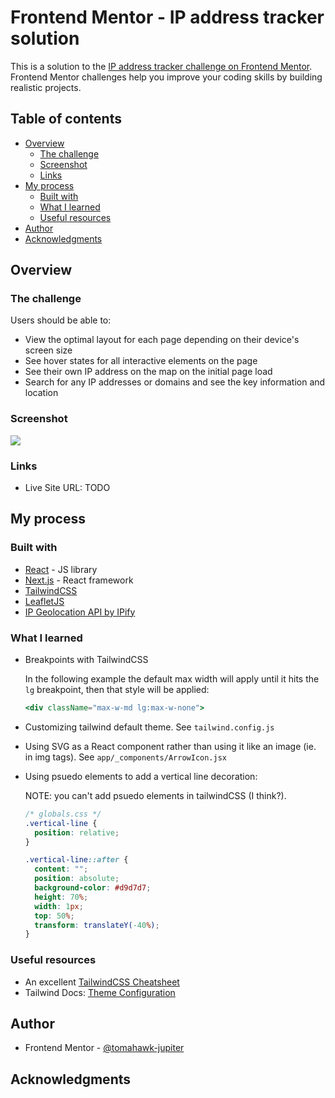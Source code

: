 # Frontend Mentor - IP address tracker solution

This is a solution to the [IP address tracker challenge on Frontend Mentor](https://www.frontendmentor.io/challenges/ip-address-tracker-I8-0yYAH0). Frontend Mentor challenges help you improve your coding skills by building realistic projects.

## Table of contents

- [Overview](#overview)
  - [The challenge](#the-challenge)
  - [Screenshot](#screenshot)
  - [Links](#links)
- [My process](#my-process)
  - [Built with](#built-with)
  - [What I learned](#what-i-learned)
  - [Useful resources](#useful-resources)
- [Author](#author)
- [Acknowledgments](#acknowledgments)

## Overview

### The challenge

Users should be able to:

- View the optimal layout for each page depending on their device's screen size
- See hover states for all interactive elements on the page
- See their own IP address on the map on the initial page load
- Search for any IP addresses or domains and see the key information and location

### Screenshot

![](./screenshot.jpg)

### Links

- Live Site URL: TODO

## My process

### Built with

- [React](https://reactjs.org/) - JS library
- [Next.js](https://nextjs.org/) - React framework
- [TailwindCSS](https://tailwindcss.com/)
- [LeafletJS](https://leafletjs.com/)
- [IP Geolocation API by IPify](https://geo.ipify.org/)

### What I learned

- Breakpoints with TailwindCSS

  In the following example the default max width will apply until it hits the `lg` breakpoint, then that style will be applied:

  ```jsx
  <div className="max-w-md lg:max-w-none">
  ```

- Customizing tailwind default theme. See `tailwind.config.js`
- Using SVG as a React component rather than using it like an image (ie. in img tags). See `app/_components/ArrowIcon.jsx`
- Using psuedo elements to add a vertical line decoration:

  NOTE: you can't add psuedo elements in tailwindCSS (I think?).

  ```css
  /* globals.css */
  .vertical-line {
    position: relative;
  }

  .vertical-line::after {
    content: "";
    position: absolute;
    background-color: #d9d7d7;
    height: 70%;
    width: 1px;
    top: 50%;
    transform: translateY(-40%);
  }
  ```

### Useful resources

- An excellent [TailwindCSS Cheatsheet](https://nerdcave.com/tailwind-cheat-sheet)
- Tailwind Docs: [Theme Configuration](https://tailwindcss.com/docs/theme)

## Author

- Frontend Mentor - [@tomahawk-jupiter](https://www.frontendmentor.io/profile/tomahawk-jupiter)

## Acknowledgments
